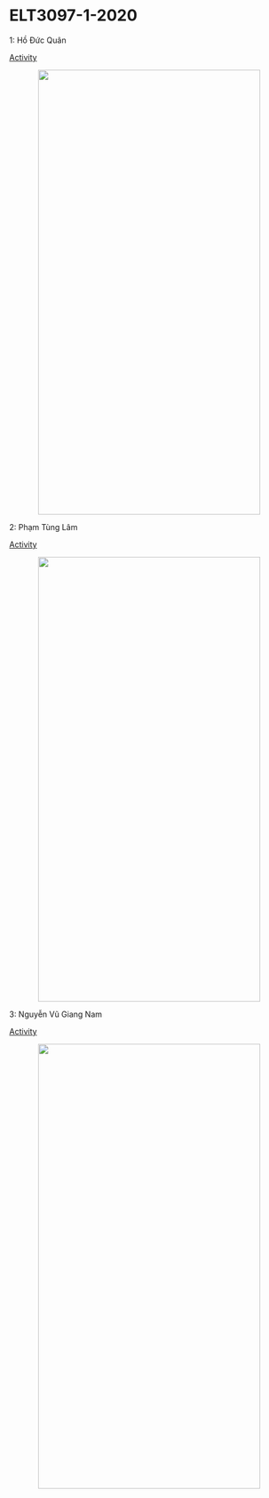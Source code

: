 # ELT3097-1-2020

1: Hồ Đức Quân

[Activity]()

<p align="center">
  <img width="400" height="800" src="">
</p>

2: Phạm Tùng Lâm 

[Activity](https://github.com/QuanDucHo/ELT3097-1-2020/blob/master/PhamTungLam/Lam.gif)

<p align="center">
  <img width="400" height="800" src="">
</p>

3: Nguyễn Vũ Giang Nam

[Activity]()


<p align="center">
  <img width="400" height="800" src="">
</p>
